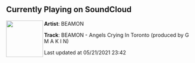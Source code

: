 ## Currently Playing on SoundCloud

[<img align="left" width="100" src="https://i1.sndcdn.com/artworks-000452112237-lmjide-t500x500.jpg">](https://soundcloud.com/thebeamon/angels)

**Artist**: BEAMON 

**Track**: BEAMON - Angels Crying In Toronto (produced by G M A K I N)

Last updated at 05/21/2021 23:42
